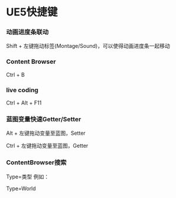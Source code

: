 # UE5快捷键

### 动画进度条联动
Shift + 左键拖动标签(Montage/Sound)，可以使得动画进度条一起移动

### Content Browser
Ctrl + B

### live coding

Ctrl + Alt + F11

### 蓝图变量快速Getter/Setter

Alt + 左键拖动变量至蓝图，Setter

Ctrl + 左键拖动变量至蓝图，Getter

### ContentBrowser搜索

Type=类型 例如：

Type=World

